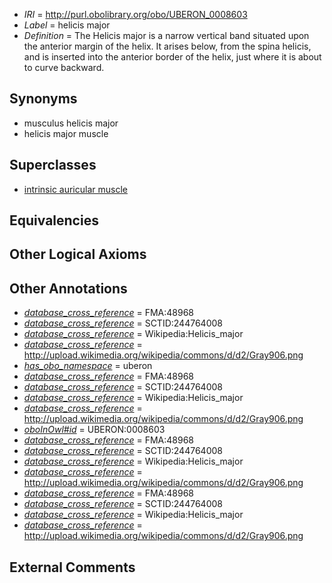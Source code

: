  * *IRI* = http://purl.obolibrary.org/obo/UBERON_0008603
 * *Label* = helicis major
 * *Definition* = The Helicis major is a narrow vertical band situated upon the anterior margin of the helix. It arises below, from the spina helicis, and is inserted into the anterior border of the helix, just where it is about to curve backward.

## Synonyms

 * musculus helicis major
 * helicis major muscle

## Superclasses

 * [intrinsic auricular muscle](../../UBERON/96/UBERON_0001596.md)

## Equivalencies


## Other Logical Axioms


## Other Annotations

 * *[database_cross_reference](../../ef/oboInOwl#hasDbXref.md)* = FMA:48968
 * *[database_cross_reference](../../ef/oboInOwl#hasDbXref.md)* = SCTID:244764008
 * *[database_cross_reference](../../ef/oboInOwl#hasDbXref.md)* = Wikipedia:Helicis_major
 * *[database_cross_reference](../../ef/oboInOwl#hasDbXref.md)* = http://upload.wikimedia.org/wikipedia/commons/d/d2/Gray906.png
 * *[has_obo_namespace](../../ce/oboInOwl#hasOBONamespace.md)* = uberon
 * *[database_cross_reference](../../ef/oboInOwl#hasDbXref.md)* = FMA:48968
 * *[database_cross_reference](../../ef/oboInOwl#hasDbXref.md)* = SCTID:244764008
 * *[database_cross_reference](../../ef/oboInOwl#hasDbXref.md)* = Wikipedia:Helicis_major
 * *[database_cross_reference](../../ef/oboInOwl#hasDbXref.md)* = http://upload.wikimedia.org/wikipedia/commons/d/d2/Gray906.png
 * *[oboInOwl#id](../../id/oboInOwl#id.md)* = UBERON:0008603
 * *[database_cross_reference](../../ef/oboInOwl#hasDbXref.md)* = FMA:48968
 * *[database_cross_reference](../../ef/oboInOwl#hasDbXref.md)* = SCTID:244764008
 * *[database_cross_reference](../../ef/oboInOwl#hasDbXref.md)* = Wikipedia:Helicis_major
 * *[database_cross_reference](../../ef/oboInOwl#hasDbXref.md)* = http://upload.wikimedia.org/wikipedia/commons/d/d2/Gray906.png
 * *[database_cross_reference](../../ef/oboInOwl#hasDbXref.md)* = FMA:48968
 * *[database_cross_reference](../../ef/oboInOwl#hasDbXref.md)* = SCTID:244764008
 * *[database_cross_reference](../../ef/oboInOwl#hasDbXref.md)* = Wikipedia:Helicis_major
 * *[database_cross_reference](../../ef/oboInOwl#hasDbXref.md)* = http://upload.wikimedia.org/wikipedia/commons/d/d2/Gray906.png

## External Comments

